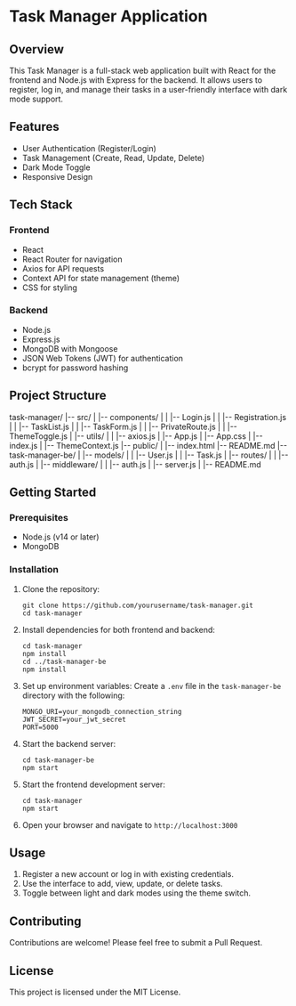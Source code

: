 # Task Manager Application

## Overview

This Task Manager is a full-stack web application built with React for the frontend and Node.js with Express for the backend. It allows users to register, log in, and manage their tasks in a user-friendly interface with dark mode support.

## Features

- User Authentication (Register/Login)
- Task Management (Create, Read, Update, Delete)
- Dark Mode Toggle
- Responsive Design

## Tech Stack

### Frontend
- React
- React Router for navigation
- Axios for API requests
- Context API for state management (theme)
- CSS for styling

### Backend
- Node.js
- Express.js
- MongoDB with Mongoose
- JSON Web Tokens (JWT) for authentication
- bcrypt for password hashing

## Project Structure

task-manager/
|-- src/
|   |-- components/
|   |   |-- Login.js
|   |   |-- Registration.js
|   |   |-- TaskList.js
|   |   |-- TaskForm.js
|   |   |-- PrivateRoute.js
|   |   |-- ThemeToggle.js
|   |-- utils/
|   |   |-- axios.js
|   |-- App.js
|   |-- App.css
|   |-- index.js
|   |-- ThemeContext.js
|-- public/
|   |-- index.html
|-- README.md
|-- task-manager-be/
|   |-- models/
|   |   |-- User.js
|   |   |-- Task.js
|   |-- routes/
|   |   |-- auth.js
|   |-- middleware/
|   |   |-- auth.js
|   |-- server.js
|   |-- README.md




## Getting Started

### Prerequisites
- Node.js (v14 or later)
- MongoDB

### Installation

1. Clone the repository:
   ```
   git clone https://github.com/yourusername/task-manager.git
   cd task-manager
   ```

2. Install dependencies for both frontend and backend:
   ```
   cd task-manager
   npm install
   cd ../task-manager-be
   npm install
   ```

3. Set up environment variables:
   Create a `.env` file in the `task-manager-be` directory with the following:
   ```
   MONGO_URI=your_mongodb_connection_string
   JWT_SECRET=your_jwt_secret
   PORT=5000
   ```

4. Start the backend server:
   ```
   cd task-manager-be
   npm start
   ```

5. Start the frontend development server:
   ```
   cd task-manager
   npm start
   ```

6. Open your browser and navigate to `http://localhost:3000`

## Usage

1. Register a new account or log in with existing credentials.
2. Use the interface to add, view, update, or delete tasks.
3. Toggle between light and dark modes using the theme switch.

## Contributing

Contributions are welcome! Please feel free to submit a Pull Request.

## License

This project is licensed under the MIT License.